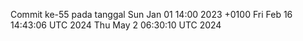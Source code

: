 Commit ke-55 pada tanggal Sun Jan 01 14:00 2023 +0100
Fri Feb 16 14:43:06 UTC 2024
Thu May  2 06:30:10 UTC 2024
